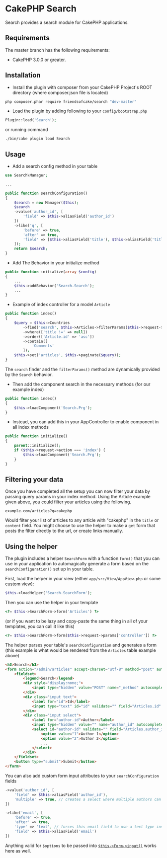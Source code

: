 # CakePHP Search

Search provides a search module for CakePHP applications.

## Requirements

The master branch has the following requirements:

* CakePHP 3.0.0 or greater.

## Installation

* Install the plugin with composer from your CakePHP Project's ROOT directory
(where composer.json file is located)
```sh
php composer.phar require friendsofcake/search "dev-master"
```

* Load the plugin by adding following to your `config/bootstrap.php`
```php
Plugin::load('Search');
```

or running command
```sh
./bin/cake plugin load Search
```

## Usage

* Add a search config method in your table
```php
use Search\Manager;

...

public function searchConfiguration()
{
    $search = new Manager($this);
    $search
    ->value('author_id', [
        'field' => $this->aliasField('author_id')
    ])
    ->like('q', [
        'before' => true,
        'after' => true,
        'field' => [$this->aliasField('title'), $this->aliasField('title')]
    ]);
    return $search;
}
```

* Add The Behavior in your initialize method
```php
public function initialize(array $config)
{
    ...
    $this->addBehavior('Search.Search');
    ...
}
```

* Example of index controller for a model `Article`
```php
public function index()
{
    $query = $this->Countries
        ->find('search', $this->Articles->filterParams($this->request->query))
        ->where(['title !=' => null])
        ->order(['Article.id' => 'asc'])
        ->contain([
            'Comments'
        ]);
    $this->set('articles', $this->paginate($query));
}
```

The `search` finder and the `filterParams()` method are dynamically provided by the
`Search` behavior.

* Then add the component search in the necessary methods (for our example index)
```php
public function index()
{
    $this->loadComponent('Search.Prg');
}
```

* Instead, you can add this in your AppController to enable component in all index methods
```php
public function initialize()
{
    parent::initialize();
    if ($this->request->action === 'index') {
        $this->loadComponent('Search.Prg');
    }
}
```

## Filtering your data
Once you have completed all the setup you can now filter your data by passing
query params in your index method. Using the Article example given above, you
could filter your articles using the following.

`example.com/articles?q=cakephp`

Would filter your list of articles to any article with "cakephp" in the `title`
or `content` field. You might choose to use the helper to make a `get` form
that posts the filter directly to the url, or create links manually.

## Using the helper
The plugin includes a helper `SearchForm` with a function `form()` that you can
use in your application to automagically generate a form based on the
`searchConfiguration()` set up in your table.

First, load the helper in your view (either `app/src/View/AppView.php` or some
custom view):

```php
$this->loadHelper('Search.SearchForm');
```

Then you can use the helper in your template
```php
<?= $this->SearchForm->form('Articles') ?>
```
(or if you want to be lazy and copy-paste the same thing in all of your templates, you can call it like this)
```php
<?= $this->SearchForm->form($this->request->params['controller']) ?>
```

The helper parses your table's `searchConfiguration` and generates a form (this
example is what would be rendered from the `Articles` table example above)
```html
<h3>Search</h3>
<form action="/admin/articles" accept-charset="utf-8" method="post" autocomplete="on">
    <fieldset>
        <legend>Search</legend>
        <div style="display:none;">
            <input type="hidden" value="POST" name="_method" autocomplete="on">
        </div>
        <div class="input text">
            <label for="id">Id</label>
            <input type="text" id="id" validate="" field="Articles.id" name="id" autocomplete="on">
        </div>
        <div class="input select">
            <label for="author-id">Author</label>
            <input type="hidden" value="" name="author_id" autocomplete="on">
            <select id="author-id" validate="" field="Articles.author_id" name="author_id">
                <option value="1">Author 1</option>
                <option value="2">Author 2</option>
                ...
            </select>
        </div>
    </fieldset>
    <button type="submit">Submit</button>
</form>
```

You can also add custom form input attributes to your `searchConfiguration`
fields
```php
->value('author_id', [
    'field' => $this->aliasField('author_id'),
    'multiple' => true, // creates a select where multiple authors can be selected for filtering
])
```

```php
->like('email', [
    'before' => true,
    'after' => true,
    'type' => 'text', // forces this email field to use a text type instead of the default email (so you don't have to enter a full valid email address)
    'field' => $this->aliasField('email')
])
```

Anything valid for `$options` to be passed into [`$this->Form->input()`](http://book.cakephp.org/3.0/en/views/helpers/form.html#creating-form-inputs) works here as well.
